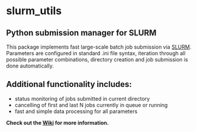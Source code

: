 # slurm_utils
## Python submission manager for SLURM

This package implements fast large-scale batch job submission via [SLURM](https://slurm.schedmd.com/). Parameters are configured in standard .ini file syntax,
iteration through all possible parameter combinations, directory creation and job submission is done automatically.

## Additional functionality includes:
- status monitoring of jobs submitted in current directory
- cancelling of first and last N jobs currently in queue or running
- fast and simple data processing for all parameters


**Check out the [Wiki](https://github.com/t-mertz/slurm_utils/wiki) for more information.**
